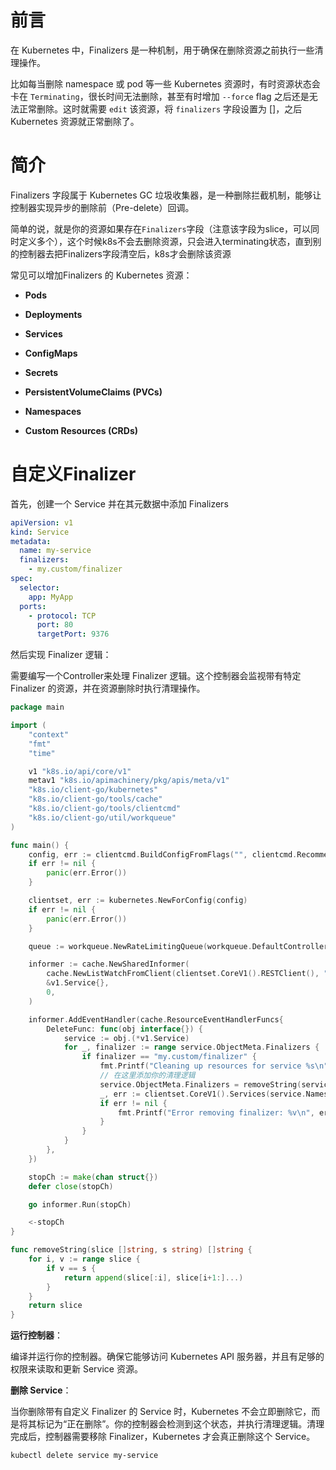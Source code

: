 # 前言

在 Kubernetes 中，Finalizers 是一种机制，用于确保在删除资源之前执行一些清理操作。

比如每当删除 namespace 或 pod 等一些 Kubernetes 资源时，有时资源状态会卡在 `Terminating`，很长时间无法删除，甚至有时增加 `--force` flag 之后还是无法正常删除。这时就需要 `edit` 该资源，将 `finalizers` 字段设置为 []，之后 Kubernetes 资源就正常删除了。

# 简介

Finalizers 字段属于 Kubernetes GC 垃圾收集器，是一种删除拦截机制，能够让控制器实现异步的删除前（Pre-delete）回调。

简单的说，就是你的资源如果存在`Finalizers`字段（注意该字段为slice，可以同时定义多个），这个时候k8s不会去删除资源，只会进入terminating状态，直到别的控制器去把Finalizers字段清空后，k8s才会删除该资源

常见可以增加Finalizers 的 Kubernetes 资源：

- **Pods**

- **Deployments**

- **Services**
- **ConfigMaps**
- **Secrets**
- **PersistentVolumeClaims (PVCs)**
- **Namespaces**
- **Custom Resources (CRDs)**

# 自定义Finalizer

首先，创建一个 Service 并在其元数据中添加 Finalizers

```yaml
apiVersion: v1
kind: Service
metadata:
  name: my-service
  finalizers:
    - my.custom/finalizer
spec:
  selector:
    app: MyApp
  ports:
    - protocol: TCP
      port: 80
      targetPort: 9376
```

然后实现 Finalizer 逻辑：

需要编写一个Controller来处理 Finalizer 逻辑。这个控制器会监视带有特定 Finalizer 的资源，并在资源删除时执行清理操作。

```go
package main

import (
    "context"
    "fmt"
    "time"

    v1 "k8s.io/api/core/v1"
    metav1 "k8s.io/apimachinery/pkg/apis/meta/v1"
    "k8s.io/client-go/kubernetes"
    "k8s.io/client-go/tools/cache"
    "k8s.io/client-go/tools/clientcmd"
    "k8s.io/client-go/util/workqueue"
)

func main() {
    config, err := clientcmd.BuildConfigFromFlags("", clientcmd.RecommendedHomeFile)
    if err != nil {
        panic(err.Error())
    }

    clientset, err := kubernetes.NewForConfig(config)
    if err != nil {
        panic(err.Error())
    }

    queue := workqueue.NewRateLimitingQueue(workqueue.DefaultControllerRateLimiter())

    informer := cache.NewSharedInformer(
        cache.NewListWatchFromClient(clientset.CoreV1().RESTClient(), "services", metav1.NamespaceAll, nil),
        &v1.Service{},
        0,
    )

    informer.AddEventHandler(cache.ResourceEventHandlerFuncs{
        DeleteFunc: func(obj interface{}) {
            service := obj.(*v1.Service)
            for _, finalizer := range service.ObjectMeta.Finalizers {
                if finalizer == "my.custom/finalizer" {
                    fmt.Printf("Cleaning up resources for service %s\n", service.Name)
                    // 在这里添加你的清理逻辑
                    service.ObjectMeta.Finalizers = removeString(service.ObjectMeta.Finalizers, "my.custom/finalizer")
                    _, err := clientset.CoreV1().Services(service.Namespace).Update(context.TODO(), service, metav1.UpdateOptions{})
                    if err != nil {
                        fmt.Printf("Error removing finalizer: %v\n", err)
                    }
                }
            }
        },
    })

    stopCh := make(chan struct{})
    defer close(stopCh)

    go informer.Run(stopCh)

    <-stopCh
}

func removeString(slice []string, s string) []string {
    for i, v := range slice {
        if v == s {
            return append(slice[:i], slice[i+1:]...)
        }
    }
    return slice
}
```

**运行控制器**： 

编译并运行你的控制器。确保它能够访问 Kubernetes API 服务器，并且有足够的权限来读取和更新 Service 资源。

**删除 Service**： 

当你删除带有自定义 Finalizer 的 Service 时，Kubernetes 不会立即删除它，而是将其标记为“正在删除”。你的控制器会检测到这个状态，并执行清理逻辑。清理完成后，控制器需要移除 Finalizer，Kubernetes 才会真正删除这个 Service。

```bash
kubectl delete service my-service
```